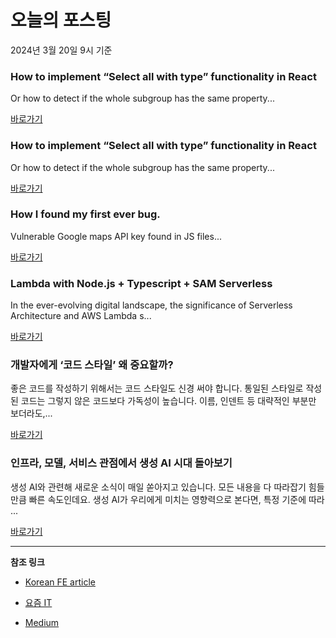 # 오늘의 포스팅 
2024년 3월 20일 9시 기준 

### How to implement “Select all with type” functionality in React 

 Or how to detect if the whole subgroup has the same property... 

 [바로가기](https://medium.com/m/signin?actionUrl=https%3A%2F%2Fmedium.com%2F_%2Fbookmark%2Fp%2Fa1ce82a595c5&operation=register&redirect=https%3A%2F%2Fmedium.com%2F%40galstan94%2Fhow-to-implement-select-all-with-type-functionality-in-react-a1ce82a595c5&source=---------0-84----------front_end_development------bookmark_preview----2d8a4cfe_38a9_4a09_86e2_fa67ac04652d-------) 

### How to implement “Select all with type” functionality in React 

 Or how to detect if the whole subgroup has the same property... 

 [바로가기](https://medium.com/m/signin?actionUrl=https%3A%2F%2Fmedium.com%2F_%2Fbookmark%2Fp%2Fa1ce82a595c5&operation=register&redirect=https%3A%2F%2Fmedium.com%2F%40galstan94%2Fhow-to-implement-select-all-with-type-functionality-in-react-a1ce82a595c5&source=---------0-84----------react------bookmark_preview----5a30fb58_32d3_454b_b0fb_71ebee432142-------) 

### How I found my first ever bug. 

 Vulnerable Google maps API key found in JS files... 

 [바로가기](https://medium.com/m/signin?actionUrl=https%3A%2F%2Fmedium.com%2F_%2Fbookmark%2Fp%2F89fedb5a9b3c&operation=register&redirect=https%3A%2F%2Fosintteam.blog%2Fhow-i-found-my-first-ever-bug-89fedb5a9b3c&source=---------0-84----------javascript------bookmark_preview----07f0984e_0c53_4e3d_a57b_b08dc4998ed5-------) 

### Lambda with Node.js + Typescript + SAM Serverless 

 In the ever-evolving digital landscape, the significance of Serverless Architecture and AWS Lambda s... 

 [바로가기](https://medium.com/m/signin?actionUrl=https%3A%2F%2Fmedium.com%2F_%2Fbookmark%2Fp%2Ffddffe3e5f6f&operation=register&redirect=https%3A%2F%2Fmedium.com%2F%40rhemanjana%2Flambda-with-node-js-typescript-sam-serverless-fddffe3e5f6f&source=---------0-84----------typescript------bookmark_preview----4103a3c2_ed64_4d21_ba65_06d7828fbc63-------) 

### 개발자에게 ‘코드 스타일’ 왜 중요할까? 

 좋은 코드를 작성하기 위해서는 코드 스타일도 신경 써야 합니다. 통일된 스타일로 작성된 코드는 그렇지 않은 코드보다 가독성이 높습니다. 이름, 인덴트 등 대략적인 부분만 보더라도,... 

 [바로가기](https://yozm.wishket.com/magazine/detail/2499/) 

### 인프라, 모델, 서비스 관점에서 생성 AI 시대 돌아보기 

 생성 AI와 관련해 새로운 소식이 매일 쏟아지고 있습니다. 모든 내용을 다 따라잡기 힘들 만큼 빠른 속도인데요. 생성 AI가 우리에게 미치는 영향력으로 본다면, 특정 기준에 따라 ... 

 [바로가기](https://yozm.wishket.com/magazine/detail/2497/) 

---

**참조 링크**

- [Korean FE article](https://kofearticle.substack.com) 

- [요즘 IT](https://yozm.wishket.com/magazine) 

- [Medium](https://medium.com) 

